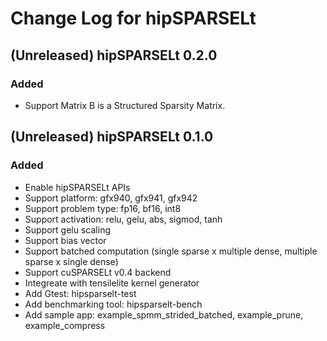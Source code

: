 # Change Log for hipSPARSELt

## (Unreleased) hipSPARSELt 0.2.0

### Added

- Support Matrix B is a Structured Sparsity Matrix.

## (Unreleased) hipSPARSELt 0.1.0

### Added

- Enable hipSPARSELt APIs
- Support platform: gfx940, gfx941, gfx942
- Support problem type: fp16, bf16, int8
- Support activation: relu, gelu, abs, sigmod, tanh
- Support gelu scaling
- Support bias vector
- Support batched computation (single sparse x multiple dense, multiple sparse x
single dense)
- Support cuSPARSELt v0.4 backend
- Integreate with tensilelite kernel generator
- Add Gtest: hipsparselt-test
- Add benchmarking tool: hipsparselt-bench
- Add sample app: example_spmm_strided_batched, example_prune, example_compress
